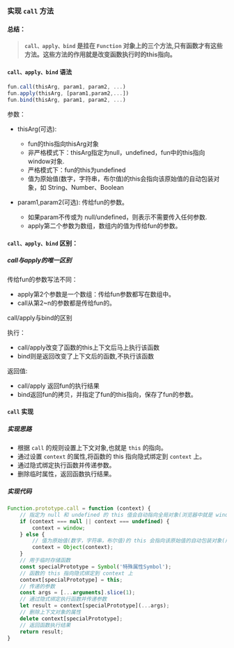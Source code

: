 ### 实现 `call` 方法
#### 总结：
> **`call、apply、bind` 是挂在 `Function` 对象上的三个方法,只有函数才有这些方法。这些方法的作用就是改变函数执行时的this指向。**

#### `call、apply、bind` 语法
```js
fun.call(thisArg, param1, param2, ...)
fun.apply(thisArg, [param1,param2,...])
fun.bind(thisArg, param1, param2, ...)
```
参数：
* thisArg(可选):
  * fun的this指向thisArg对象
  * 非严格模式下：thisArg指定为null，undefined，fun中的this指向window对象.
  * 严格模式下：fun的this为undefined
  * 值为原始值(数字，字符串，布尔值)的this会指向该原始值的自动包装对象，如 String、Number、Boolean
  
* param1,param2(可选): 传给fun的参数。
  * 如果param不传或为 null/undefined，则表示不需要传入任何参数. 
  * apply第二个参数为数组，数组内的值为传给fun的参数。

#### `call、apply、bind` 区别：
##### call与apply的唯一区别
传给fun的参数写法不同：
* apply第2个参数是一个数组：传给fun参数都写在数组中。
* call从第2~n的参数都是传给fun的。

call/apply与bind的区别

执行：

* call/apply改变了函数的this上下文后马上执行该函数
* bind则是返回改变了上下文后的函数,不执行该函数

返回值:

* call/apply 返回fun的执行结果
* bind返回fun的拷贝，并指定了fun的this指向，保存了fun的参数。

#### `call` 实现

##### 实现思路
* 根据 `call` 的规则设置上下文对象,也就是 `this` 的指向。
* 通过设置 `context` 的属性,将函数的 this 指向隐式绑定到 `context` 上。
* 通过隐式绑定执行函数并传递参数。
* 删除临时属性，返回函数执行结果。

##### 实现代码
```js
Function.prototype.call = function (context) {
    // 指定为 null 和 undefined 的 this 值会自动指向全局对象(浏览器中就是 window 对象)
    if (context === null || context === undefined) {
        context = window;
    } else {
        // 值为原始值(数字，字符串，布尔值)的 this 会指向该原始值的自动包装对象(用 Object() 转换）
        context = Object(context);
    }
    // 用于临时存储函数
    const specialPrototype = Symbol('特殊属性Symbol');
    // 函数的 this 指向隐式绑定到 context 上
    context[specialPrototype] = this;
    // 传递的参数
    const args = [...arguments].slice(1);
    // 通过隐式绑定执行函数并传递参数
    let result = context[specialPrototype](...args);
    // 删除上下文对象的属性
    delete context[specialPrototype];
    // 返回函数执行结果
    return result;
}
```